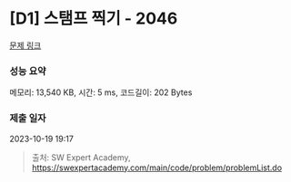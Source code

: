 # [D1] 스탬프 찍기 - 2046 

[문제 링크](https://swexpertacademy.com/main/code/problem/problemDetail.do?contestProbId=AV5QKdT6AyYDFAUq) 

### 성능 요약

메모리: 13,540 KB, 시간: 5 ms, 코드길이: 202 Bytes

### 제출 일자

2023-10-19 19:17



> 출처: SW Expert Academy, https://swexpertacademy.com/main/code/problem/problemList.do